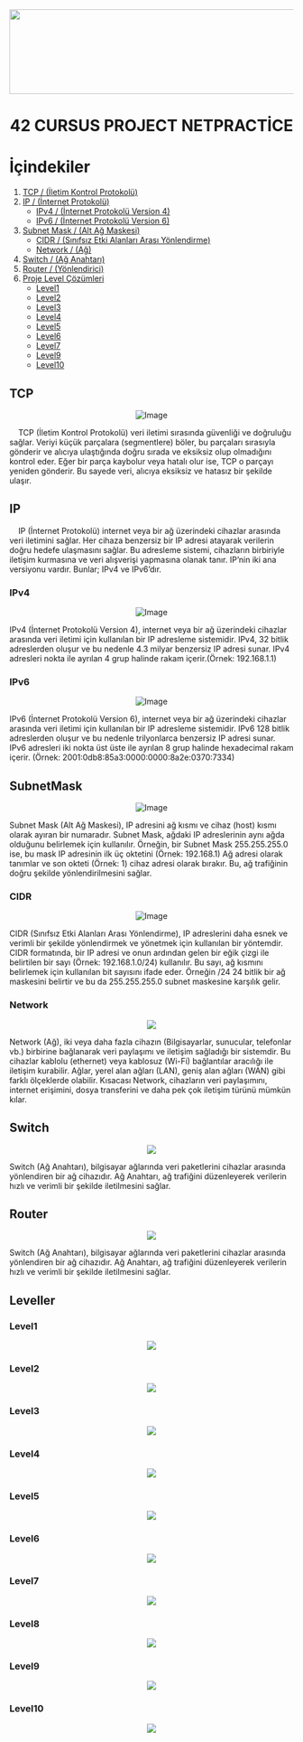 <img src="https://i.imgur.com/TvlDmPS.png" width="1500" height="150">
<div align="center">
  <h1>42 CURSUS PROJECT NETPRACTİCE</h1>
</div>

# İçindekiler

1. [TCP / (İletim Kontrol Protokolü)](#TCP)
2. [IP / (İnternet Protokolü)](#IP)
   - [IPv4 / (İnternet Protokolü Version 4)](#IPv4)
   - [IPv6 / (İnternet Protokolü Version 6)](#IPv6)
3. [Subnet Mask / (Alt Ağ Maskesi)](#SubnetMask)
   - [CIDR / (Sınıfsız Etki Alanları Arası Yönlendirme)](#CIDR)
   - [Network / (Ağ)](#Network)
4. [Switch / (Ağ Anahtarı)](#Switch)
5. [Router / (Yönlendirici)](#Router)
6. [Proje Level Çözümleri](#Leveller)
   - [Level1](#Level1)
   - [Level2](#Level2)
   - [Level3](#Level3)
   - [Level4](#Level4)
   - [Level5](#Level5)
   - [Level6](#Level6)
   - [Level7](#Level7)
   - [Level9](#Level9)
   - [Level10](#Level10)

## TCP

<p align="center">
  <img src="https://github.com/remzikutun/42_Cursus/blob/NetPractice/TCP.gif" alt="Image" />
</p>

<p>&nbsp;&nbsp;&nbsp;&nbsp;TCP (İletim Kontrol Protokolü) veri iletimi sırasında güvenliği ve doğruluğu sağlar. Veriyi küçük parçalara (segmentlere) böler, bu parçaları sırasıyla gönderir ve alıcıya ulaştığında doğru sırada ve eksiksiz olup olmadığını kontrol eder. Eğer bir parça kaybolur veya hatalı olur ise, TCP o parçayı yeniden gönderir. Bu sayede veri, alıcıya eksiksiz ve hatasız bir şekilde ulaşır.</p>

## IP

<p>&nbsp;&nbsp;&nbsp;&nbsp;IP (İnternet Protokolü) internet veya bir ağ üzerindeki cihazlar arasında veri iletimini sağlar. Her cihaza benzersiz bir IP adresi atayarak verilerin doğru hedefe ulaşmasını sağlar. Bu adresleme sistemi, cihazların birbiriyle iletişim kurmasına ve veri alışverişi yapmasına olanak tanır. IP’nin iki ana versiyonu vardır. Bunlar; IPv4 ve IPv6’dır.</p>

### IPv4

<p align="center">
  <img src="https://github.com/remzikutun/42_Cursus/blob/NetPractice/IPv4.jpg" alt="Image" />
</p>

<p>IPv4 (İnternet Protokolü Version 4), internet veya bir ağ üzerindeki cihazlar arasında veri iletimi için kullanılan bir IP adresleme sistemidir. IPv4, 32 bitlik adreslerden oluşur ve bu nedenle 4.3 milyar benzersiz IP adresi sunar. IPv4 adresleri nokta ile ayrılan 4 grup halinde rakam içerir.(Örnek: 192.168.1.1)</p>

### IPv6

<p align="center">
  <img src="https://github.com/remzikutun/42_Cursus/blob/NetPractice/IPv6.jpg" alt="Image" />
</p>

<p>IPv6 (İnternet Protokolü Version 6), internet veya bir ağ üzerindeki cihazlar arasında veri iletimi için kullanılan bir IP adresleme sistemidir. IPv6 128 bitlik adreslerden oluşur ve bu nedenle trilyonlarca benzersiz IP adresi sunar. IPv6 adresleri iki nokta üst üste ile ayrılan 8 grup halinde hexadecimal rakam içerir. (Örnek: 2001:0db8:85a3:0000:0000:8a2e:0370:7334)</p>

## SubnetMask

<p align="center">
  <img src="https://github.com/remzikutun/42_Cursus/blob/NetPractice/Subnet%20Mask.jpg" alt="Image" />
</p>

<p>Subnet Mask (Alt Ağ Maskesi), IP adresini ağ kısmı ve cihaz (host) kısmı olarak ayıran bir numaradır. Subnet Mask, ağdaki IP adreslerinin aynı ağda olduğunu belirlemek için kullanılır. Örneğin, bir Subnet Mask 255.255.255.0 ise, bu mask IP adresinin ilk üç oktetini (Örnek: 192.168.1) Ağ adresi olarak tanımlar ve son okteti (Örnek: 1) cihaz adresi olarak bırakır. Bu, ağ trafiğinin doğru şekilde yönlendirilmesini sağlar.</p>

### CIDR

<p align="center">
  <img src="https://github.com/remzikutun/42_Cursus/blob/NetPractice/CIDR.jpg" alt="Image" />
</p>

<p>CIDR (Sınıfsız Etki Alanları Arası Yönlendirme), IP adreslerini daha esnek ve verimli bir şekilde yönlendirmek ve yönetmek için kullanılan bir yöntemdir. CIDR formatında, bir IP adresi ve onun ardından gelen bir eğik çizgi ile belirtilen bir sayı (Örnek: 192.168.1.0/24) kullanılır. Bu sayı, ağ kısmını belirlemek için kullanılan bit sayısını ifade eder. Örneğin /24 24 bitlik bir ağ maskesini belirtir ve bu da 255.255.255.0 subnet maskesine karşılık gelir.</p>

### Network

<p align="center">
  <img src="https://github.com/remzikutun/42_Cursus/blob/NetPractice/Network.jpg" />
</p>

<p>Network (Ağ), iki veya daha fazla cihazın (Bilgisayarlar, sunucular, telefonlar vb.) birbirine bağlanarak veri paylaşımı ve iletişim sağladığı bir sistemdir. Bu cihazlar kablolu (ethernet) veya kablosuz (Wi-Fi) bağlantılar aracılığı ile iletişim kurabilir. Ağlar, yerel alan ağları (LAN), geniş alan ağları (WAN) gibi farklı ölçeklerde olabilir. Kısacası Network, cihazların veri paylaşımını, internet erişimini, dosya transferini ve daha pek çok iletişim türünü mümkün kılar.</p>

## Switch

<p align="center">
  <img src="https://github.com/remzikutun/42_Cursus/blob/NetPractice/Switch.jpg" />
</p>

<p>Switch (Ağ Anahtarı), bilgisayar ağlarında veri paketlerini cihazlar arasında yönlendiren bir ağ cihazıdır. Ağ Anahtarı, ağ trafiğini düzenleyerek verilerin hızlı ve verimli bir şekilde iletilmesini sağlar.</p>

## Router

<p align="center">
  <img src="https://github.com/remzikutun/42_Cursus/blob/NetPractice/Router.jpg" />
</p>

<p>Switch (Ağ Anahtarı), bilgisayar ağlarında veri paketlerini cihazlar arasında yönlendiren bir ağ cihazıdır. Ağ Anahtarı, ağ trafiğini düzenleyerek verilerin hızlı ve verimli bir şekilde iletilmesini sağlar.</p>

## Leveller

### Level1

<p align="center">
  <img src="https://github.com/remzikutun/42_Cursus/blob/NetPractice/Level1.png" />
</p>

### Level2

<p align="center">
  <img src="https://github.com/remzikutun/42_Cursus/blob/NetPractice/Level2.png" />
</p>

### Level3

<p align="center">
  <img src="https://github.com/remzikutun/42_Cursus/blob/NetPractice/Level3.png" />
</p>

### Level4

<p align="center">
  <img src="https://github.com/remzikutun/42_Cursus/blob/NetPractice/Level4.png" />
</p>

### Level5

<p align="center">
  <img src="https://github.com/remzikutun/42_Cursus/blob/NetPractice/Level5.png" />
</p>

### Level6

<p align="center">
  <img src="https://github.com/remzikutun/42_Cursus/blob/NetPractice/Level6.png" />
</p>

### Level7

<p align="center">
  <img src="https://github.com/remzikutun/42_Cursus/blob/NetPractice/Level7.png" />
</p>

### Level8

<p align="center">
  <img src="https://github.com/remzikutun/42_Cursus/blob/NetPractice/Level8.png" />
</p>

### Level9

<p align="center">
  <img src="https://github.com/remzikutun/42_Cursus/blob/NetPractice/Level9.png" />
</p>

### Level10

<p align="center">
  <img src="https://github.com/remzikutun/42_Cursus/blob/NetPractice/Level10.png" />
</p>
